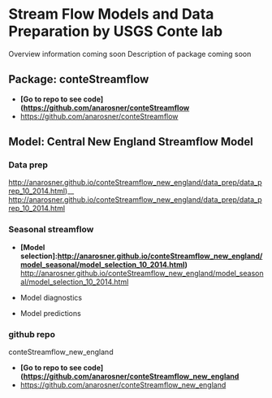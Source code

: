 # Stream Flow Models and Data Preparation by USGS Conte lab

Overview information coming soon
Description of package coming soon

## Package: conteStreamflow
*  __[Go to repo to see code](https://github.com/anarosner/conteStreamflow__ 
  * https://github.com/anarosner/conteStreamflow


## Model: Central New England Streamflow Model 

### Data prep
http://anarosner.github.io/conteStreamflow_new_england/data_prep/data_prep_10_2014.html)__  http://anarosner.github.io/conteStreamflow_new_england/data_prep/data_prep_10_2014.html


### Seasonal streamflow

* __[Model selection]:http://anarosner.github.io/conteStreamflow_new_england/model_seasonal/model_selection_10_2014.html)__  http://anarosner.github.io/conteStreamflow_new_england/model_seasonal/model_selection_10_2014.html


* Model diagnostics
* Model predictions





### github repo
conteStreamflow_new_england
*  __[Go to repo to see code](https://github.com/anarosner/conteStreamflow_new_england__ 
  * https://github.com/anarosner/conteStreamflow_new_england

